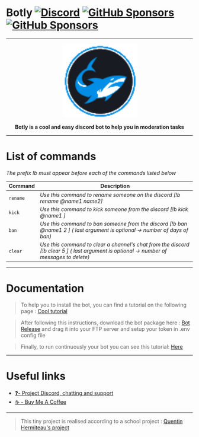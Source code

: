 # Botly  [![Discord](https://img.shields.io/discord/934744318848147486.svg?label=&logo=discord&logoColor=ffffff&color=7389D8&labelColor=6A7EC2)](https://discord.gg/vMDjxj56gY) [![GitHub Sponsors](https://img.shields.io/github/sponsors/Pietrucci-Blacher)](https://github.com/Pietrucci-Blacher/Botly) [![GitHub Sponsors](https://img.shields.io/github/stars/Pietrucci-Blacher/Botly?style=flat)](https://github.com/Pietrucci-Blacher/Botly)

-------------------
<div align="center">
  <img src="https://github.com/Pietrucci-Blacher/Botly/blob/main/assets/logo.png?raw=true" alt="Botly image"/>
  <p align="center"> <b>Botly is a cool and easy discord bot to help you in moderation tasks</b></p>
</div>

--------------------
# List of commands
*The prefix !b must appear before each of the commands listed below*

Command | Description 
--- | --- 
`rename`  | *Use this command to rename someone on the discord [!b rename @name1 name2]*
`kick`  | *Use this command to kick someone from the discord [!b kick @name1 ]*
`ban`  | *Use this command to ban someone from the discord [!b ban @name1 2 ] ( last argument is optional -> number of days of ban)*
`clear`  | *Use this command to clear a channel's chat from the discord [!b clear 5 ] ( last argument is optional -> number of messages to delete)*
--------------------
# Documentation
> To help you to install the bot, you can find a tutorial on the following page : [Cool tutorial](https://discordpy.readthedocs.io/en/latest/discord.html)

> After following this instructions, download the bot package here : [Bot Release](https://github.com/Pietrucci-Blacher/Botly/releases) and drag it into your FTP server and setup your token in .env config file

> Finally, to run continuously your bot you can see this tutorial: [Here](https://discordjs.guide/improving-dev-environment/pm2.html)

---
# Useful links

- [❓- Project Discord, chatting and support](https://discord.gg/vMDjxj56gY)
- [☕ - Buy Me A Coffee](https://buymeacoffee.com/sunshiotv)

----------------


> This tiny project is realised according to a school project : [Quentin Hermiteau's project](https://github.com/quentinhermiteau/github-pages-project)
